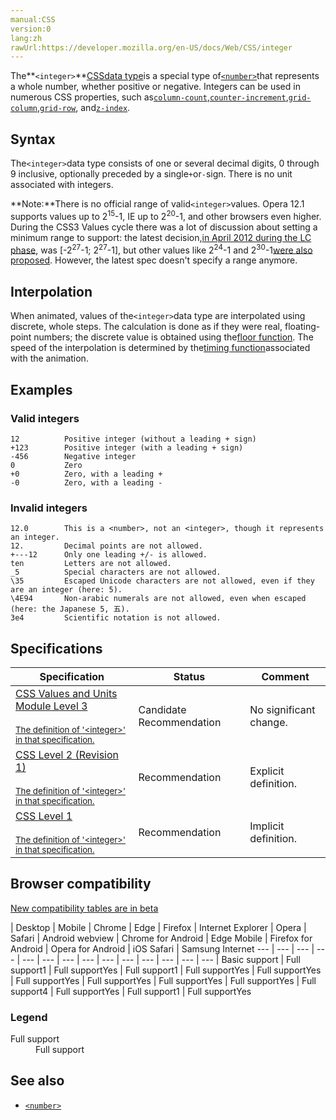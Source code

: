 ```yaml
---
manual:CSS
version:0
lang:zh
rawUrl:https://developer.mozilla.org/en-US/docs/Web/CSS/integer
---
```






The**`<integer>`**[CSS](%427 "")[data type](%27786 "")is a special type of[`<number>`](%4564 "The <number> CSS data type represents a number, being either an integer or a number with a fractional component.")that represents a whole number, whether positive or negative. Integers can be used in numerous CSS properties, such as[`column-count`](%33506 "The column-count CSS property breaks an element's content into the specified number of columns."),[`counter-increment`](%29552 "The counter-increment CSS property increases or decreases the value of a CSS counter by a given value."),[`grid-column`](%30378 "The grid-column CSS property is a shorthand property for grid-column-start and grid-column-end specifying a grid item's size and location within the grid row by contributing a line, a span, or nothing (automatic) to its grid placement, thereby specifying the inline-start and inline-end edge of its grid area."),[`grid-row`](%30383 "The grid-row CSS property is a shorthand property for grid-row-start and grid-row-end specifying a grid item’s size and location within the grid row by contributing a line, a span, or nothing (automatic) to its grid placement, thereby specifying the inline-start and inline-end edge of its grid area."), and[`z-index`](%33507 "The z-index CSS property specifies the z-order of a positioned element and its descendants. When elements overlap, z-order determines which one covers the other. An element with a larger z-index generally covers an element with a lower one.").


## Syntax<a name="Syntax"></a>


The`<integer>`data type consists of one or several decimal digits, 0 through 9 inclusive, optionally preceded by a single`+`or`-`sign. There is no unit associated with integers.

**Note:**There is no official range of valid`<integer>`values. Opera 12.1 supports values up to 2<sup>15</sup>-1, IE up to 2<sup>20</sup>-1, and other browsers even higher. During the CSS3 Values cycle there was a lot of discussion about setting a minimum range to support: the latest decision,[in April 2012 during the LC phase](%30617 ""), was [-2<sup>27</sup>-1; 2<sup>27</sup>-1], but other values like 2<sup>24</sup>-1 and 2<sup>30</sup>-1[were also proposed](%30618 ""). However, the latest spec doesn&#39;t specify a range anymore.

## Interpolation<a name="Interpolation"></a>


When animated, values of the`<integer>`data type are interpolated using discrete, whole steps. The calculation is done as if they were real, floating-point numbers; the discrete value is obtained using the[floor function](%30619 "http://en.wikipedia.org/wiki/Floor_function"). The speed of the interpolation is determined by the[timing function](%28336 "timing-function")associated with the animation.


## Examples<a name="Examples"></a>

### Valid integers<a name="Valid_integers"></a>

```
12          Positive integer (without a leading + sign)
+123        Positive integer (with a leading + sign)
-456        Negative integer
0           Zero
+0          Zero, with a leading +
-0          Zero, with a leading -
```

### Invalid integers<a name="Invalid_integers"></a>

```
12.0        This is a <number>, not an <integer>, though it represents an integer.
12.         Decimal points are not allowed.
+---12      Only one leading +/- is allowed.
ten         Letters are not allowed.
_5          Special characters are not allowed.
\35         Escaped Unicode characters are not allowed, even if they are an integer (here: 5).
\4E94       Non-arabic numerals are not allowed, even when escaped (here: the Japanese 5, 五).
3e4         Scientific notation is not allowed.
```

## Specifications<a name="Specifications"></a>

Specification | Status | Comment 
 ---  |  ---  |  ---  | 
[CSS Values and Units Module Level 3<br></br><small>The definition of &#39;&lt;integer&gt;&#39; in that specification.</small>](%30620 "") | Candidate Recommendation | No significant change. 
[CSS Level 2 (Revision 1)<br></br><small>The definition of &#39;&lt;integer&gt;&#39; in that specification.</small>](%30621 "") | Recommendation | Explicit definition. 
[CSS Level 1<br></br><small>The definition of &#39;&lt;integer&gt;&#39; in that specification.</small>](%29422 "") | Recommendation | Implicit definition. 


## Browser compatibility<a name="Browser_compatibility"></a>
[New compatibility tables are in beta<i></i>](%3360 "")

 | <abbr>Desktop<i></i></abbr> | <abbr>Mobile<i></i></abbr> 
 | <abbr>Chrome<i></i></abbr> | <abbr>Edge<i></i></abbr> | <abbr>Firefox<i></i></abbr> | <abbr>Internet Explorer<i></i></abbr> | <abbr>Opera<i></i></abbr> | <abbr>Safari<i></i></abbr> | <abbr>Android webview<i></i></abbr> | <abbr>Chrome for Android<i></i></abbr> | <abbr>Edge Mobile<i></i></abbr> | <abbr>Firefox for Android<i></i></abbr> | <abbr>Opera for Android<i></i></abbr> | <abbr>iOS Safari<i></i></abbr> | <abbr>Samsung Internet<i></i></abbr> 
 ---  |  ---  |  ---  |  ---  |  ---  |  ---  |  ---  |  ---  |  ---  |  ---  |  ---  |  ---  |  ---  |  ---  | 
Basic support | <abbr>Full support</abbr>1 | <abbr>Full support</abbr>Yes | <abbr>Full support</abbr>1 | <abbr>Full support</abbr>Yes | <abbr>Full support</abbr>Yes | <abbr>Full support</abbr>Yes | <abbr>Full support</abbr>Yes | <abbr>Full support</abbr>Yes | <abbr>Full support</abbr>Yes | <abbr>Full support</abbr>4 | <abbr>Full support</abbr>Yes | <abbr>Full support</abbr>1 | <abbr>Full support</abbr>Yes 


### Legend<a name="Legend"></a>
<dl><dt id=''><abbr>Full support</abbr></dt><dd>Full support</dd></dl>


## See also<a name="See_also"></a>

* [`<number>`](%4564 "The <number> CSS data type represents a number, being either an integer or a number with a fractional component.")



